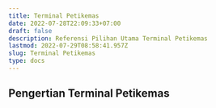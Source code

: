 ```yaml
---
title: Terminal Petikemas
date: 2022-07-28T22:09:33+07:00
draft: false
description: Referensi Pilihan Utama Terminal Petikemas
lastmod: 2022-07-29T08:58:41.957Z
slug: Terminal Petikemas
type: docs
---
```

## Pengertian Terminal Petikemas